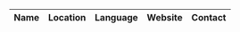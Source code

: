 
| Name | Location | Language | Website | Contact |
| ---- | -------- | -------- | ------- | ------- |